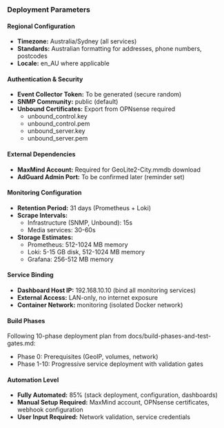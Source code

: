 ### Deployment Parameters

#### Regional Configuration
- **Timezone:** Australia/Sydney (all services)
- **Standards:** Australian formatting for addresses, phone numbers, postcodes
- **Locale:** en_AU where applicable

#### Authentication & Security
- **Event Collector Token:** To be generated (secure random)
- **SNMP Community:** public (default)
- **Unbound Certificates:** Export from OPNsense required
  - unbound_control.key
  - unbound_control.pem
  - unbound_server.key
  - unbound_server.pem

#### External Dependencies
- **MaxMind Account:** Required for GeoLite2-City.mmdb download
- **AdGuard Admin Port:** To be confirmed later (reminder set)

#### Monitoring Configuration
- **Retention Period:** 31 days (Prometheus + Loki)
- **Scrape Intervals:**
  - Infrastructure (SNMP, Unbound): 15s
  - Media services: 30-60s
- **Storage Estimates:**
  - Prometheus: 512-1024 MB memory
  - Loki: 5-15 GB disk, 512-1024 MB memory
  - Grafana: 256-512 MB memory

#### Service Binding
- **Dashboard Host IP:** 192.168.10.10 (bind all monitoring services)
- **External Access:** LAN-only, no internet exposure
- **Container Network:** monitoring (isolated Docker network)

#### Build Phases
Following 10-phase deployment plan from docs/build-phases-and-test-gates.md:
- Phase 0: Prerequisites (GeoIP, volumes, network)
- Phase 1-10: Progressive service deployment with validation gates

#### Automation Level
- **Fully Automated:** 85% (stack deployment, configuration, dashboards)
- **Manual Setup Required:** MaxMind account, OPNsense certificates, webhook configuration
- **User Input Required:** Network validation, service credentials
